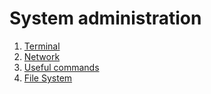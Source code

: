 # System administration

1. [Terminal](terminal.md)
1. [Network](network.md)
1. [Useful commands](useful_commands.md)
1. [File System](file_system.md)
